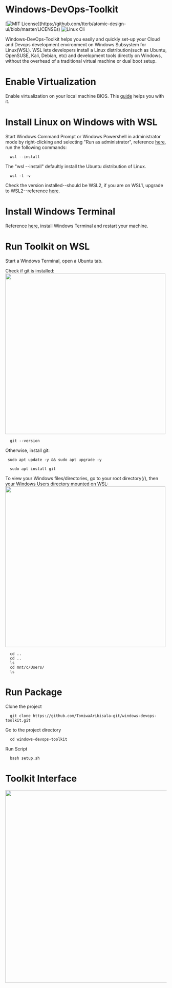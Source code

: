 
# Windows-DevOps-Toolkit

[![MIT License](https://img.shields.io/apm/l/atomic-design-ui.svg?)](https://github.com/tterb/atomic-design-ui/blob/master/LICENSEs)
![Linux Cli](https://img.shields.io/badge/Linux-Shell-green)

Windows-DevOps-Toolkit helps you easily and quickly set-up your Cloud and Devops development environment on Windows Subsystem for Linux(WSL). WSL lets developers install a Linux distribution(such as Ubuntu, OpenSUSE, Kali, Debian, etc) and development tools directly on Windows, without the overhead of a traditional virtual machine or dual boot setup.

# Enable Virtualization

Enable virtualization on your local machine BIOS. This [guide](https://support.microsoft.com/en-us/windows/enable-virtualization-on-windows-11-pcs-c5578302-6e43-4b4b-a449-8ced115f58e1) helps you with it. 

# Install Linux on Windows with WSL

Start Windows Command Prompt or Windows Powershell in administrator mode by right-clicking and selecting "Run as administrator", reference [here](https://learn.microsoft.com/en-us/windows/wsl/install), run the following commands:

```
  wsl --install 
```
The "wsl --install" defaultly install the Ubuntu distribution of Linux. 

```
  wsl -l -v 
```
Check the version installed--should be WSL2, if you are on WSL1, upgrade to WSL2--reference [here](https://dev.to/adityakanekar/upgrading-from-wsl1-to-wsl2-1fl9).

# Install Windows Terminal 

Reference [here](https://learn.microsoft.com/en-us/windows/terminal/install), install Windows Terminal and restart your machine. 

# Run Toolkit on WSL

Start a Windows Terminal, open a Ubuntu tab.

Check if git is installed:
<img src="/images/ws1" width="500px">
```
  git --version
```

Otherwise, install git:
```
 sudo apt update -y && sudo apt upgrade -y 
```
```
  sudo apt install git 
```

To view your Windows files/directories, go to your root directory(/), then your Windows Users directory mounted on WSL:
<img src="/images/ws2" width="500px">
```
  cd ..
  cd ..
  ls
  cd mnt/c/Users/
  ls
```

# Run Package

Clone the project

```
  git clone https://github.com/TomiwaAribisala-git/windows-devops-toolkit.git
```

Go to the project directory

```
  cd windows-devops-toolkit
```

Run Script

```
  bash setup.sh
```
 
# Toolkit Interface

<img src="https://raw.githubusercontent.com/umegbewe/devops-toolkit/main/.../screenshot.png" width="600px">